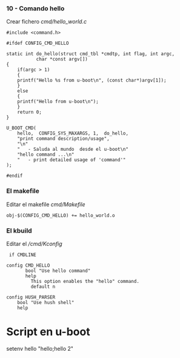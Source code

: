 

### 10 - Comando hello

Crear fichero *cmd/hello_world.c*

	#include <command.h>

	#ifdef CONFIG_CMD_HELLO
	
	static int do_hello(struct cmd_tbl *cmdtp, int flag, int argc,
			   char *const argv[])
	{
	    if(argc > 1)
	    {
		printf("Hello %s from u-boot\n", (const char*)argv[1]);
	    }
	    else
	    {
		printf("Hello from u-boot\n");
	    }
		return 0;
	}

	U_BOOT_CMD(
		hello,	CONFIG_SYS_MAXARGS,	1,	do_hello,
		"print command description/usage",
		"\n"
		"	- Saluda al mundo  desde el u-boot\n"
		"hello command ...\n"
		"	- print detailed usage of 'command'"
	);
	
	#endif
	
### El makefile

Editar el makefile *cmd/Makefile*

	obj-$(CONFIG_CMD_HELLO) += hello_world.o
	
### El kbuild

Editar el */cmd/Kconfig*

	 if CMDLINE
	 
	config CMD_HELLO
	       bool "Use hello command"
	       help
	         This option enables the "hello" command.
	         default n
	
	config HUSH_PARSER
		bool "Use hush shell"
		help

# Script en u-boot

setenv hello "hello;hello 2"
